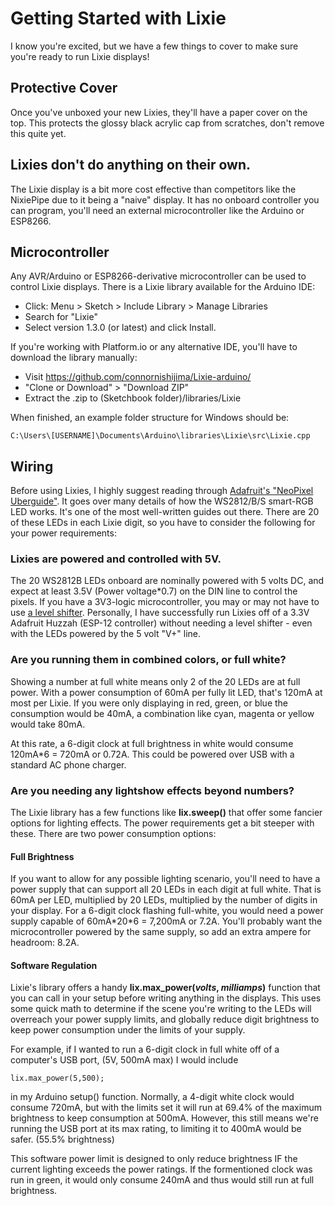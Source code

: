 # Getting Started with Lixie

I know you're excited, but we have a few things to cover to make sure you're ready to run Lixie displays!

## Protective Cover

Once you've unboxed your new Lixies, they'll have a paper cover on the top. This protects the glossy black acrylic cap from scratches, don't remove this quite yet.

## Lixies don't do anything on their own.

The Lixie display is a bit more cost effective than competitors like the NixiePipe due to it being a "naive" display. It has no onboard controller you can program, you'll need an external microcontroller like the Arduino or ESP8266.

## Microcontroller

Any AVR/Arduino or ESP8266-derivative microcontroller can be used to control Lixie displays. There is a Lixie library available for the Arduino IDE:

- Click: Menu  >  Sketch  >  Include Library  >  Manage Libraries
- Search for "Lixie"
- Select version 1.3.0 (or latest) and click Install.

If you're working with Platform.io or any alternative IDE, you'll have to download the library manually:

- Visit https://github.com/connornishijima/Lixie-arduino/
- "Clone or Download"  >  "Download ZIP"
- Extract the .zip to (Sketchbook folder)/libraries/Lixie

When finished, an example folder structure for Windows should be:

    C:\Users\[USERNAME]\Documents\Arduino\libraries\Lixie\src\Lixie.cpp

## Wiring

Before using Lixies, I highly suggest reading through [Adafruit's "NeoPixel Uberguide"](https://learn.adafruit.com/adafruit-neopixel-uberguide/overview). It goes over many details of how the WS2812/B/S smart-RGB LED works. It's one of the most well-written guides out there. There are 20 of these LEDs in each Lixie digit, so you have to consider the following for your power requirements:

### Lixies are powered and controlled with 5V.

The 20 WS2812B LEDs onboard are nominally powered with 5 volts DC, and expect at least 3.5V (Power voltage\*0.7) on the DIN line to control the pixels. If you have a 3V3-logic microcontroller, you may or may not have to use [a level shifter](https://www.adafruit.com/product/1787). Personally, I have successfully run Lixies off of a 3.3V Adafruit Huzzah (ESP-12 controller) without needing a level shifter - even with the LEDs powered by the 5 volt "V+" line.

### Are you running them in combined colors, or full white?

Showing a number at full white means only 2 of the 20 LEDs are at full power. With a power consumption of 60mA per fully lit LED, that's 120mA at most per Lixie. If you were only displaying in red, green, or blue the consumption would be 40mA, a combination like cyan, magenta or yellow would take 80mA.

At this rate, a 6-digit clock at full brightness in white would consume 120mA\*6 = 720mA or 0.72A. This could be powered over USB with a standard AC phone charger.

### Are you needing any lightshow effects beyond numbers?

The Lixie library has a few functions like **lix.sweep()** that offer some fancier options for lighting effects. The power requirements get a bit steeper with these. There are two power consumption options:

#### Full Brightness

If you want to allow for any possible lighting scenario, you'll need to have a power supply that can support all 20 LEDs in each digit at full white. That is 60mA per LED, multiplied by 20 LEDs, multiplied by the number of digits in your display. For a 6-digit clock flashing full-white, you would need a power supply capable of 60mA\*20\*6 = 7,200mA or 7.2A. You'll probably want the microcontroller powered by the same supply, so add an extra ampere for headroom: 8.2A.

#### Software Regulation

Lixie's library offers a handy **lix.max_power(*volts*, *milliamps*)** function that you can call in your setup before writing anything in the displays. This uses some quick math to determine if the scene you're writing to the LEDs will overreach your power supply limits, and globally reduce digit brightness to keep power consumption under the limits of your supply.

For example, if I wanted to run a 6-digit clock in full white off of a computer's USB port, (5V, 500mA max) I would include

    lix.max_power(5,500);
    
in my Arduino setup() function. Normally, a 4-digit white clock would consume 720mA, but with the limits set it will run at 69.4% of the maximum brightness to keep consumption at 500mA. However, this still means we're running the USB port at its max rating, to limiting it to 400mA would be safer. (55.5% brightness)

This software power limit is designed to only reduce brightness IF the current lighting exceeds the power ratings. If the formentioned clock was run in green, it would only consume 240mA and thus would still run at full brightness.

